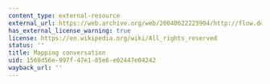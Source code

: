 ```yaml
---
content_type: external-resource
external_url: https://web.archive.org/web/20040622225904/http://flow.doorsofperception.com/content/susani_trans.html
has_external_license_warning: true
license: https://en.wikipedia.org/wiki/All_rights_reserved
status: ''
title: Mapping conversation
uid: 1568d56e-997f-47e1-85e6-e02447e04242
wayback_url: ''
---
```

